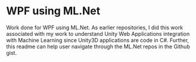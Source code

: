 # WPF using ML.Net

Work done for WPF using ML.Net. As earlier repositories, I did this work associated with my work to understand Unity Web Applications integration with Machine Learning since Unity3D applications are code in C#. Further, this readme can help user navigate through the ML.Net repos in the Github gist. 
